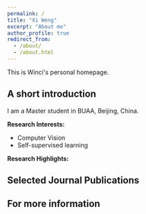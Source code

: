 ```yaml
---
permalink: /
title: "Xi Weng"
excerpt: "About me"
author_profile: true
redirect_from: 
  - /about/
  - /about.html
---
```


This is Winci's personal homepage.

## A short introduction
I am a Master student in BUAA, Beijing, China.

<b>Research Interests:</b>
* Computer Vision
* Self-supervised learning


<b>Research Highlights:</b>

## Selected Journal Publications

## For more information

